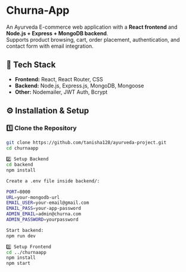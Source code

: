 # Churna-App

An Ayurveda E-commerce web application with a **React frontend** and **Node.js + Express + MongoDB backend**.  
Supports product browsing, cart, order placement, authentication, and contact form with email integration.

## 🚀 Tech Stack

- **Frontend:** React, React Router, CSS
- **Backend:** Node.js, Express.js, MongoDB, Mongoose
- **Other:** Nodemailer, JWT Auth, Bcrypt

## ⚙️ Installation & Setup

### 1️⃣ Clone the Repository
```bash
git clone https://github.com/tanisha128/ayurveda-project.git
cd churnaapp

2️⃣ Setup Backend
cd backend
npm install

Create a .env file inside backend/:

PORT=8000
URL=your-mongodb-url
EMAIL_USER=your-email@gmail.com
EMAIL_PASS=your-app-password
ADMIN_EMAIL=admin@churna.com
ADMIN_PASSWORD=yourpassword

Start backend:
npm run dev

3️⃣ Setup Frontend
cd ../churnaapp
npm install
npm start

